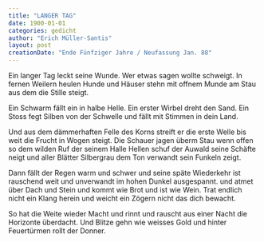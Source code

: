 ```yaml
---
title: "LANGER TAG"
date: 1900-01-01
categories: gedicht
author: "Erich Müller-Santis"
layout: post
creationDate: "Ende Fünfziger Jahre / Neufassung Jan. 88"
---
```

Ein langer Tag leckt seine Wunde.
Wer etwas sagen wollte schweigt.
In fernen Weilern heulen Hunde
und Häuser stehn mit offnem Munde
am Stau aus dem die Stille steigt.

Ein Schwarm fällt ein in halbe Helle.
Ein erster Wirbel dreht den Sand.
Ein Stoss fegt Silben von der Schwelle
und fällt mit Stimmen in dein Land.

Und aus dem dämmerhaften Felle
des Korns streift er die erste Welle
bis weit die Frucht in Wogen steigt.
Die Schauer jagen überm Stau
wenn offen so dem wilden Ruf
der seinem Halle Hellen schuf
der Auwald seine Schäfte neigt
und aller Blätter Silbergrau
dem Ton verwandt sein Funkeln zeigt.

Dann fällt der Regen warm und schwer
und seine späte Wiederkehr
ist rauschend weit und unverwandt
im hohen Dunkel ausgespannt.
und atmet über Dach und Stein
und kommt wie Brot und ist wie Wein.
Trat endlich nicht ein Klang herein
und weicht ein Zögern nicht das dich bewacht.

So hat die Weite wieder Macht
und rinnt und rauscht aus einer Nacht
die Horizonte überdacht.
Und Blitze gehn wie weisses Gold
und hinter Feuertürmen rollt
der Donner.
